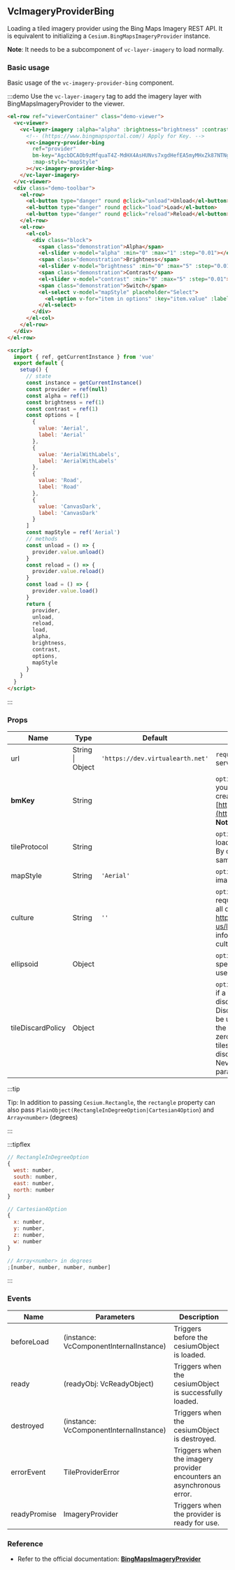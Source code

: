 ## VcImageryProviderBing

Loading a tiled imagery provider using the Bing Maps Imagery REST API. It is equivalent to initializing a `Cesium.BingMapsImageryProvider` instance.

**Note**: It needs to be a subcomponent of `vc-layer-imagery` to load normally.

### Basic usage

Basic usage of the `vc-imagery-provider-bing` component.

:::demo Use the `vc-layer-imagery` tag to add the imagery layer with BingMapsImageryProvider to the viewer.

```html
<el-row ref="viewerContainer" class="demo-viewer">
  <vc-viewer>
    <vc-layer-imagery :alpha="alpha" :brightness="brightness" :contrast="contrast">
      <!-- (https://www.bingmapsportal.com/) Apply for Key. -->
      <vc-imagery-provider-bing
        ref="provider"
        bm-key="AgcbDCAOb9zMfquaT4Z-MdHX4AsHUNvs7xgdHefEA5myMHxZk87NTNgdLbG90IE-"
        :map-style="mapStyle"
      ></vc-imagery-provider-bing>
    </vc-layer-imagery>
  </vc-viewer>
  <div class="demo-toolbar">
    <el-row>
      <el-button type="danger" round @click="unload">Unload</el-button>
      <el-button type="danger" round @click="load">Load</el-button>
      <el-button type="danger" round @click="reload">Reload</el-button>
    </el-row>
    <el-row>
      <el-col>
        <div class="block">
          <span class="demonstration">Alpha</span>
          <el-slider v-model="alpha" :min="0" :max="1" :step="0.01"></el-slider>
          <span class="demonstration">Brightness</span>
          <el-slider v-model="brightness" :min="0" :max="5" :step="0.01"></el-slider>
          <span class="demonstration">Contrast</span>
          <el-slider v-model="contrast" :min="0" :max="5" :step="0.01"></el-slider>
          <span class="demonstration">Switch</span>
          <el-select v-model="mapStyle" placeholder="Select">
            <el-option v-for="item in options" :key="item.value" :label="item.label" :value="item.value"> </el-option>
          </el-select>
        </div>
      </el-col>
    </el-row>
  </div>
</el-row>

<script>
  import { ref, getCurrentInstance } from 'vue'
  export default {
    setup() {
      // state
      const instance = getCurrentInstance()
      const provider = ref(null)
      const alpha = ref(1)
      const brightness = ref(1)
      const contrast = ref(1)
      const options = [
        {
          value: 'Aerial',
          label: 'Aerial'
        },
        {
          value: 'AerialWithLabels',
          label: 'AerialWithLabels'
        },
        {
          value: 'Road',
          label: 'Road'
        },
        {
          value: 'CanvasDark',
          label: 'CanvasDark'
        }
      ]
      const mapStyle = ref('Aerial')
      // methods
      const unload = () => {
        provider.value.unload()
      }
      const reload = () => {
        provider.value.reload()
      }
      const load = () => {
        provider.value.load()
      }
      return {
        provider,
        unload,
        reload,
        load,
        alpha,
        brightness,
        contrast,
        options,
        mapStyle
      }
    }
  }
</script>
```

:::

### Props

<!-- prettier-ignore -->
| Name | Type | Default | Description | Accepted Values |
| ---- | ---- | ------- | ----------- | --------------- |
| url | String \| Object | `'https://dev.virtualearth.net'` | `required` The url of the Bing Maps server hosting the imagery. |
| **bmKey** | String | | `optional` The Bing Maps key for your application, which can be created at [https://www.bingmapsportal.com/](https://www.bingmapsportal.com/). **Note that it is bmKey** |
| tileProtocol | String | | `optional` The protocol to use when loading tiles, e.g. 'http:' or 'https:'. By default, tiles are loaded using the same protocol as the page. |
| mapStyle | String | `'Aerial'` | `optional` The type of Bing Maps imagery to load. |Aerial/AerialWithLabels/AerialWithLabelsOnDemand/CanvasDark/CanvasGray/CanvasLight/
| culture | String | `''` | `optional` The culture to use when requesting Bing Maps imagery. Not all cultures are supported. See http://msdn.microsoft.com/en-us/library/hh441729.aspx for information on the supported cultures. |
| ellipsoid | Object | | `optional` The ellipsoid. If not specified, the WGS84 ellipsoid is used. |
| tileDiscardPolicy | Object | | `optional` The policy that determines if a tile is invalid and should be discarded. By default, a DiscardEmptyTileImagePolicy will be used, with the expectation that the Bing Maps server will send a zero-length response for missing tiles. To ensure that no tiles are discarded, construct and pass a NeverTileDiscardPolicy for this parameter. |

:::tip

Tip: In addition to passing `Cesium.Rectangle`, the `rectangle` property can also pass `PlainObject(RectangleInDegreeOption|Cartesian4Option`) and `Array<number>` (degrees)

:::

:::tipflex

```js
// RectangleInDegreeOption
{
  west: number,
  south: number,
  east: number,
  north: number
}
```

```js
// Cartesian4Option
{
  x: number,
  y: number,
  z: number,
  w: number
}
```

```js
// Array<number> in degrees
;[number, number, number, number]
```

:::

### Events

| Name         | Parameters                              | Description                                                          |
| ------------ | --------------------------------------- | -------------------------------------------------------------------- |
| beforeLoad   | (instance: VcComponentInternalInstance) | Triggers before the cesiumObject is loaded.                          |
| ready        | (readyObj: VcReadyObject)               | Triggers when the cesiumObject is successfully loaded.               |
| destroyed    | (instance: VcComponentInternalInstance) | Triggers when the cesiumObject is destroyed.                         |
| errorEvent   | TileProviderError                       | Triggers when the imagery provider encounters an asynchronous error. |
| readyPromise | ImageryProvider                         | Triggers when the provider is ready for use.                         |

### Reference

- Refer to the official documentation: **[BingMapsImageryProvider](https://cesium.com/docs/cesiumjs-ref-doc/BingMapsImageryProvider.html)**
